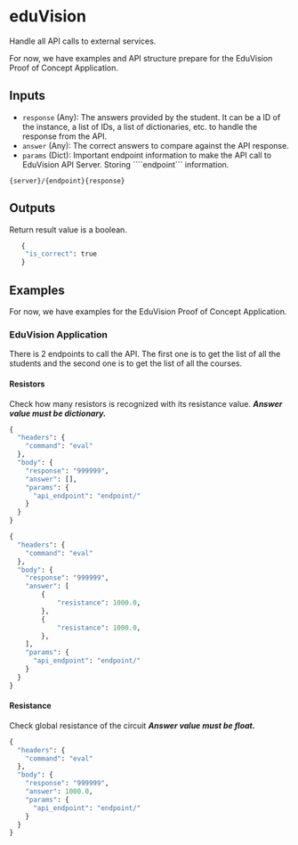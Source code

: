 # eduVision
Handle all API calls to external services.

For now, we have examples and API structure prepare for the EduVision Proof of Concept Application.

## Inputs

- `response` (Any): The answers provided by the student. It can be a ID of the instance, a list of IDs, a list of dictionaries, etc. to handle the response from the API.
- `answer` (Any): The correct answers to compare against the API response.
- `params` (Dict): Important endpoint information to make the API call to EduVision API Server. Storing ````endpoint``` information.

```
{server}/{endpoint}{response}
```

## Outputs
Return result value is a boolean.

```python
   {
    "is_correct": true
   }
```

## Examples
For now, we have examples for the EduVision Proof of Concept Application.

### EduVision Application

There is 2 endpoints to call the API. The first one is to get the list of all the students and the second one is to get the list of all the courses.

#### Resistors
Check how many resistors is recognized with its resistance value.
***Answer value must be dictionary.***

```python
{
  "headers": {
    "command": "eval"
  },
  "body": {
    "response": "999999",
    "answer": [],
    "params": {
      "api_endpoint": "endpoint/"
    }
  }
}
```

```python
{
  "headers": {
    "command": "eval"
  },
  "body": {
    "response": "999999",
    "answer": [
        {
            "resistance": 1000.0,
        },
        {
            "resistance": 1000.0,
        },
    ],
    "params": {
      "api_endpoint": "endpoint/"
    }
  }
}
```
#### Resistance
Check global resistance of the circuit
***Answer value must be float.***

```python
{
  "headers": {
    "command": "eval"
  },
  "body": {
    "response": "999999",
    "answer": 1000.0,
    "params": {
      "api_endpoint": "endpoint/"
    }
  }
}
```